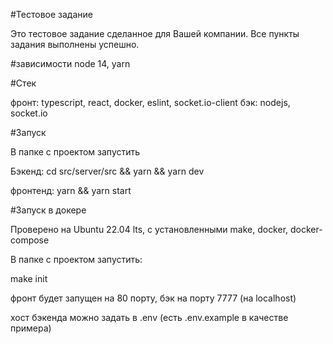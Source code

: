 #Тестовое задание

Это тестовое задание сделанное для Вашей компании.
Все пункты задания выполнены успешно.


#зависимости
node 14, yarn

#Стек

фронт: typescript, react, docker, eslint, socket.io-client
бэк: nodejs, socket.io


#Запуск

В папке с проектом запустить

Бэкенд:
cd src/server/src && yarn && yarn dev

фронтенд: 
yarn && yarn start

#Запуск в докере

Проверено на Ubuntu 22.04 lts, c установленными make, docker, docker-compose

В папке с проектом запустить: 

make init

фронт будет запущен на 80 порту, бэк на порту 7777 (на localhost)

хост бэкенда можно задать в .env (есть .env.example в качестве примера)



